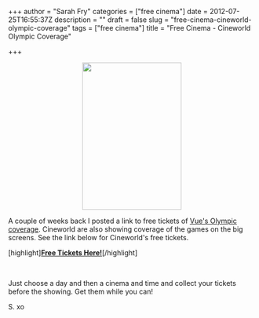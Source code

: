 +++
author = "Sarah Fry"
categories = ["free cinema"]
date = 2012-07-25T16:55:37Z
description = ""
draft = false
slug = "free-cinema-cineworld-olympic-coverage"
tags = ["free cinema"]
title = "Free Cinema - Cineworld Olympic Coverage"

+++


<p style="text-align: center;"><a href="https://yayfryday.com/images/2012/07/cineworldolympic.jpg"><img class="size-medium wp-image-1093 aligncenter" title="cineworldolympic" src="https://yayfryday.com/images/2012/07/cineworldolympic-202x300.jpg" alt="" width="202" height="300" /></a></p>
A couple of weeks back I posted a link to free tickets of <a title="Free Cinema – Olympic Coverage" href="https://yayfryday.com/post/free-cinema-olympic-coverage/">Vue's Olympic coverage</a>. Cineworld are also showing coverage of the games on the big screens. See the link below for Cineworld's free tickets.

[highlight]<strong><a href="http://www.cineworld.co.uk/films/event/olympics" target="_blank">Free Tickets Here!</a></strong>[/highlight]

&nbsp;

Just choose a day and then a cinema and time and collect your tickets before the showing. Get them while you can!

S. xo

